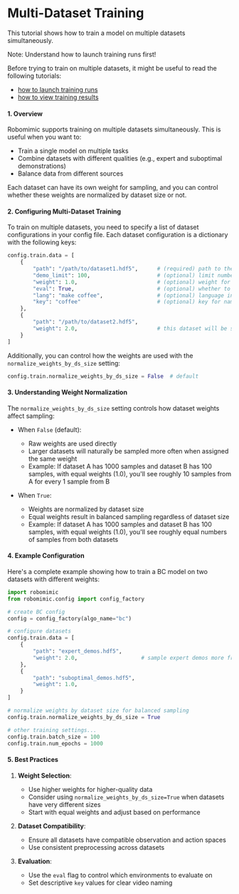 # Multi-Dataset Training

This tutorial shows how to train a model on multiple datasets simultaneously.

<div class="admonition note">
<p class="admonition-title">Note: Understand how to launch training runs first!</p>

Before trying to train on multiple datasets, it might be useful to read the following tutorials:
- [how to launch training runs](./configs.html)
- [how to view training results](./viewing_results.html)

</div>

#### 1. Overview

Robomimic supports training on multiple datasets simultaneously. This is useful when you want to:
- Train a single model on multiple tasks
- Combine datasets with different qualities (e.g., expert and suboptimal demonstrations)
- Balance data from different sources

Each dataset can have its own weight for sampling, and you can control whether these weights are normalized by dataset size or not.

#### 2. Configuring Multi-Dataset Training

To train on multiple datasets, you need to specify a list of dataset configurations in your config file. Each dataset configuration is a dictionary with the following keys:

```python
config.train.data = [
    {
        "path": "/path/to/dataset1.hdf5",      # (required) path to the hdf5 file
        "demo_limit": 100,                     # (optional) limit number of demos to use
        "weight": 1.0,                         # (optional) weight for sampling, defaults to 1.0
        "eval": True,                          # (optional) whether to evaluate on this dataset's env
        "lang": "make coffee",                 # (optional) language instruction for the dataset
        "key": "coffee"                        # (optional) key for naming eval videos
    },
    {
        "path": "/path/to/dataset2.hdf5",
        "weight": 2.0,                         # this dataset will be sampled twice as often
    }
]
```

Additionally, you can control how the weights are used with the `normalize_weights_by_ds_size` setting:

```python
config.train.normalize_weights_by_ds_size = False  # default
```

#### 3. Understanding Weight Normalization

The `normalize_weights_by_ds_size` setting controls how dataset weights affect sampling:

- When `False` (default):
  - Raw weights are used directly
  - Larger datasets will naturally be sampled more often when assigned the same weight
  - Example: If dataset A has 1000 samples and dataset B has 100 samples, with equal weights (1.0), you'll see roughly 10 samples from A for every 1 sample from B

- When `True`:
  - Weights are normalized by dataset size
  - Equal weights result in balanced sampling regardless of dataset size
  - Example: If dataset A has 1000 samples and dataset B has 100 samples, with equal weights (1.0), you'll see roughly equal numbers of samples from both datasets

#### 4. Example Configuration

Here's a complete example showing how to train a BC model on two datasets with different weights:

```python
import robomimic
from robomimic.config import config_factory

# create BC config
config = config_factory(algo_name="bc")

# configure datasets
config.train.data = [
    {
        "path": "expert_demos.hdf5",
        "weight": 2.0,                    # sample expert demos more frequently
    },
    {
        "path": "suboptimal_demos.hdf5",
        "weight": 1.0,
    }
]

# normalize weights by dataset size for balanced sampling
config.train.normalize_weights_by_ds_size = True

# other training settings...
config.train.batch_size = 100
config.train.num_epochs = 1000
```

#### 5. Best Practices

1. **Weight Selection**:
   - Use higher weights for higher-quality data
   - Consider using `normalize_weights_by_ds_size=True` when datasets have very different sizes
   - Start with equal weights and adjust based on performance

2. **Dataset Compatibility**:
   - Ensure all datasets have compatible observation and action spaces
   - Use consistent preprocessing across datasets

3. **Evaluation**:
   - Use the `eval` flag to control which environments to evaluate on
   - Set descriptive `key` values for clear video naming